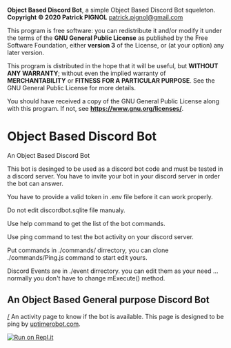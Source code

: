 **Object Based Discord Bot**, a simple Object Based Discord Bot squeleton.
**Copyright ©️ 2020 Patrick PIGNOL**  <patrick.pignol@gmail.com>

This program is free software: you can redistribute it and/or modify
it under the terms of the **GNU General Public License** as published by
the Free Software Foundation, either **version 3** of the License, or
(at your option) any later version.

This program is distributed in the hope that it will be useful,
but **WITHOUT ANY WARRANTY**; without even the implied warranty of
**MERCHANTABILITY** or **FITNESS FOR A PARTICULAR PURPOSE**.  See the
GNU General Public License for more details.

You should have received a copy of the GNU General Public License
along with this program.  If not, see **<https://www.gnu.org/licenses/>**.

# Object Based Discord Bot

An Object Based Discord Bot

This bot is desinged to be used as a discord bot code and must be tested in a discord server. You have to invite your bot in your discord server in order the bot can answer.

You have to provide a valid token in .env file before it can work properly.

Do not edit discordbot.sqlite file manualy.

Use help command to get the list of the bot commands.

Use ping command to test the bot activity on your discord server.

Put commands in ./commands/ dirrectory, you can clone ./commands/Ping.js command to start edit yours.

Discord Events are in ./event dirrectory. you can edit them as your need ... normally you don't have to change mExecute() method.

## An Object Based General purpose Discord Bot 

[/](https://malleable-traveling-moonstone.glitch.me/) An activity page to know if the bot is available. This page is designed to be ping by [uptimerobot.com](http://uptimerobot.com).

[![Run on Repl.it](https://repl.it/badge/github/PatrickPIGNOL/BotMaintenance)](https://repl.it/github/PatrickPIGNOL/BotMaintenance)